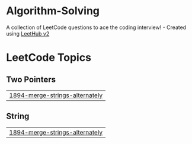 # Algorithm-Solving
A collection of LeetCode questions to ace the coding interview! - Created using [LeetHub v2](https://github.com/arunbhardwaj/LeetHub-2.0)

<!---LeetCode Topics Start-->
# LeetCode Topics
## Two Pointers
|  |
| ------- |
| [1894-merge-strings-alternately](https://github.com/5giran/Python-Swift-Algorithm-Solving/tree/master/1894-merge-strings-alternately) |
## String
|  |
| ------- |
| [1894-merge-strings-alternately](https://github.com/5giran/Python-Swift-Algorithm-Solving/tree/master/1894-merge-strings-alternately) |
<!---LeetCode Topics End-->
